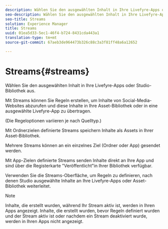 ```yaml
---
description: Wählen Sie den ausgewählten Inhalt in Ihre Livefyre-Apps oder Studio-Bibliothek aus.
seo-description: Wählen Sie den ausgewählten Inhalt in Ihre Livefyre-Apps oder Studio-Bibliothek aus.
seo-title: Streams
solution: Experience Manager
title: Streams
uuid: 01ea5d33-5ec1-46f4-b724-8431cda443a1
translation-type: tm+mt
source-git-commit: 67aeb3de964473b326c88c3a3f81ff48a6a12652

---
```



# Streams{#streams}

Wählen Sie den ausgewählten Inhalt in Ihre Livefyre-Apps oder Studio-Bibliothek aus.

Mit Streams können Sie Regeln erstellen, um Inhalte von Social-Media-Websites abzurufen und diese Inhalte in Ihre Asset-Bibliothek oder in eine ausgewählte Livefyre-App zu übertragen.

(Die Regeloptionen variieren je nach Quelltyp.)

Mit Ordnerzielen definierte Streams speichern Inhalte als Assets in Ihrer Asset-Bibliothek.

Mehrere Streams können an ein einzelnes Ziel (Ordner oder App) gesendet werden.

Mit App-Zielen definierte Streams senden Inhalte direkt an Ihre App und sind über die Registerkarte "Veröffentlicht"in Ihrer Bibliothek verfügbar.

Verwenden Sie die Streams-Oberfläche, um Regeln zu definieren, nach denen Studio ausgewählte Inhalte an Ihre Livefyre-Apps oder Asset-Bibliothek weiterleitet.

>[!NOTE]
>
>Inhalte, die erstellt wurden, während Ihr Stream aktiv ist, werden in Ihren Apps angezeigt. Inhalte, die erstellt wurden, bevor Regeln definiert wurden und der Stream aktiv ist oder nachdem ein Stream deaktiviert wurde, werden in Ihren Apps nicht angezeigt.

